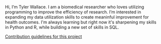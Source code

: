Hi, I’m Tyler Wallace. I am a biomedical researcher who loves utilizing programming to improve the efficiency of research. 
I’m interested in expanding my data utilization skills to create meaninful improvement for health outcomes. 
I'm always learning but right now it's sharpening my skills in Python and R, while building a new set of skills in SQL. 


<!---
tywall28/tywall28 is a ✨ special ✨ repository because its `README.md` (this file) appears on your GitHub profile.
You can click the Preview link to take a look at your changes.
--->
[Contribution guidelines for this project](../IL-Brainstem-Tracing/blob/main/IL-Brainstem-Tracing-Analysis.pdf)


